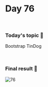 # Day 76

&nbsp;

### Today's topic 🎯
Bootstrap TinDog


&nbsp;

### Final result 🎉
![76](https://user-images.githubusercontent.com/110282927/189617363-dc963d73-b419-4980-8f90-082b53235f68.png)
